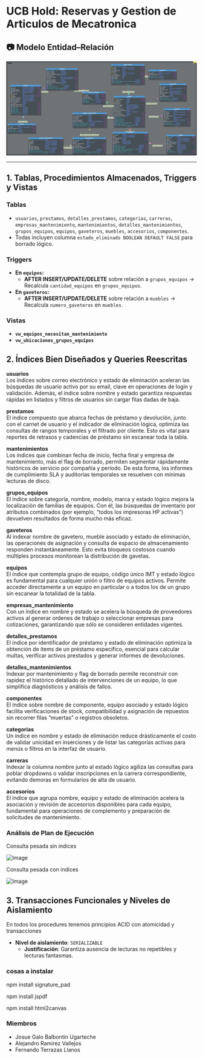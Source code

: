 # UCB Hold: Reservas y Gestion de Articulos de Mecatronica

## 📷 Modelo Entidad–Relación

![Image](/Images/bd.png)

---

## 1. Tablas, Procedimientos Almacenados, Triggers y Vistas

### Tablas

- `usuarios`, `prestamos`, `detalles_prestamos`, `categorias`, `carreras`, `empresas_mantenimiento`, `mantenimientos`, `detalles_mantenimientos`, `grupos_equipos`, `equipos`, `gaveteros`, `muebles`, `accesorios`, `componentes`.
- Todas incluyen columna `estado_eliminado BOOLEAN DEFAULT FALSE` para borrado lógico.

### Triggers

- **En `equipos`:**
  - **AFTER INSERT/UPDATE/DELETE** sobre relación a `grupos_equipos` → Recalcula `cantidad_equipos` en `grupos_equipos`.
- **En `gaveteros`:**
  - **AFTER INSERT/UPDATE/DELETE** sobre relación a `muebles` → Recalcula `numero_gaveteros` en `muebles`.

### Vistas

- **`vw_equipos_necesitan_mantenimiento`**
- **`vw_ubicaciones_grupos_equipos`**

## 2. Índices Bien Diseñados y Queries Reescritas

**usuarios**  
Los índices sobre correo electrónico y estado de eliminación aceleran las búsquedas de usuario activo por su email, clave en operaciones de login y validación. Además, el índice sobre nombre y estado garantiza respuestas rápidas en listados y filtros de usuarios sin cargar filas dadas de baja.

**prestamos**  
El índice compuesto que abarca fechas de préstamo y devolución, junto con el carnet de usuario y el indicador de eliminación lógica, optimiza las consultas de rangos temporales y el filtrado por cliente. Esto es vital para reportes de retrasos y cadencias de préstamo sin escanear toda la tabla.

**mantenimientos**  
Los índices que combinan fecha de inicio, fecha final y empresa de mantenimiento, más el flag de borrado, permiten segmentar rápidamente históricos de servicio por compañía y período. De esta forma, los informes de cumplimiento SLA y auditorías temporales se resuelven con mínimas lecturas de disco.

**grupos_equipos**  
El índice sobre categoría, nombre, modelo, marca y estado lógico mejora la localización de familias de equipos. Con él, las búsquedas de inventario por atributos combinados (por ejemplo, “todos los impresoras HP activas”) devuelven resultados de forma mucho más eficaz.

**gaveteros**  
Al indexar nombre de gavetero, mueble asociado y estado de eliminación, las operaciones de asignación y consulta de espacio de almacenamiento responden instantáneamente. Esto evita bloqueos costosos cuando múltiples procesos monitorean la distribución de gavetas.

**equipos**  
El índice que contempla grupo de equipo, código único IMT y estado lógico es fundamental para cualquier unión o filtro de equipos activos. Permite acceder directamente a un equipo en particular o a todos los de un grupo sin escanear la totalidad de la tabla.

**empresas_mantenimiento**  
Con un índice en nombre y estado se acelera la búsqueda de proveedores activos al generar ordenes de trabajo o seleccionar empresas para cotizaciones, garantizando que sólo se consideren entidades vigentes.

**detalles_prestamos**  
El índice por identificador de préstamo y estado de eliminación optimiza la obtención de ítems de un préstamo específico, esencial para calcular multas, verificar activos prestados y generar informes de devoluciones.

**detalles_mantenimientos**  
Indexar por mantenimiento y flag de borrado permite reconstruir con rapidez el histórico detallado de intervenciones de un equipo, lo que simplifica diagnósticos y análisis de fallos.

**componentes**  
El índice sobre nombre de componente, equipo asociado y estado lógico facilita verificaciones de stock, compatibilidad y asignación de repuestos sin recorrer filas “muertas” o registros obsoletos.

**categorias**  
Un índice en nombre y estado de eliminación reduce drásticamente el costo de validar unicidad en inserciones y de listar las categorías activas para menús o filtros en la interfaz de usuario.

**carreras**  
Indexar la columna nombre junto al estado lógico agiliza las consultas para poblar dropdowns o validar inscripciones en la carrera correspondiente, evitando demoras en formularios de alta de usuario.

**accesorios**  
El índice que agrupa nombre, equipo y estado de eliminación acelera la asociación y revisión de accesorios disponibles para cada equipo, fundamental para operaciones de complemento y preparación de solicitudes de mantenimiento.

### Análisis de Plan de Ejecución

Consulta pesada sin indices

![Image](https://github.com/user-attachments/assets/90820cbc-6f9d-4186-8b0d-4777f01e61f9)

Consulta pesada con indices

![Image](https://github.com/user-attachments/assets/102805fd-879f-4817-845c-df516831b876)

## 3. Transacciones Funcionales y Niveles de Aislamiento

En todos los procedures tenemos principios ACID con atomicidad y transacciones

- **Nivel de aislamiento**: `SERIALIZABLE`
  - **Justificación**: Garantiza ausencia de lecturas no repetibles y lecturas fantasmas.

### cosas a instalar

npm install signature_pad

npm install jspdf

npm install html2canvas


### Miembros

- Josue Galo Balbontin Ugarteche
- Alejandro Ramirez Vallejos
- Fernando Terrazas Llanos

